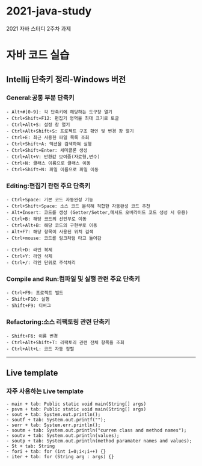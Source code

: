 # 2021-java-study
2021 자바 스터디 2주차 과제


# 자바 코드 실습

## Intellij 단축키 정리-Windows 버전

### General:공통 부분 단축키
```
- Alt+#[0-9]: 각 단축키에 해당하는 도구창 열기
- Ctrl+Shift+F12: 편집기 영역을 최대 크기로 토글
- Ctrl+Alt+S: 설정 창 열기
- Ctrl+Alt+Shift+S: 프로젝트 구조 확인 및 변경 창 열기
- Ctrl+E: 최근 사용한 파일 목록 조회
- Ctrl+Shift+A: 액션을 검색하여 실행
- Ctrl+Shift+Enter: 세미콜론 생성
- Ctrl+Alt+V: 반환값 보여줌(자료형,변수)
- Ctrl+N: 클래스 이름으로 클래스 이동
- Ctrl+Shift+N: 파일 이름으로 파일 이동

```

### Editing:편집기 관련 주요 단축키
```
- Ctrl+Space: 기본 코드 자동완성 기능
- Ctrl+Shift+Space: 소스 코드 분석해 적합한 자동완성 코드 추천
- Alt+Insert: 코드를 생성 (Getter/Setter,메서드 오버라이드 코드 생성 시 유용)
- Ctrl+B: 해당 코드의 선언부로 이동
- Ctrl+Alt+B: 해당 코드의 구현부로 이동
- Alt+F7: 해당 항목이 사용된 위치 검색
- Ctrl+mouse: 코드를 링크처럼 타고 들어감
```
```
- Ctrl+D: 라인 복제
- Ctrl+Y: 라인 삭제
- Ctrl+/: 라인 단위로 주석처리
```
### Compile and Run:컴파일 및 실행 관련 주요 단축키
```
- Ctrl+F9: 프로젝트 빌드
- Shift+F10: 실행
- Shift+F9: 디버그
```

### Refactoring:소스 리팩토링 관련 단축키
```
- Shift+F6: 이름 변경
- Ctrl+Alt+Shift+T: 리팩토리 관련 전체 항목을 조회
- Ctrl+Alt+L: 코드 자동 정렬
```

***


## Live template

### 자주 사용하는 Live template
```
- main + tab: Public static void main(String[] args)
- psvm + tab: Public static void main(String[] args)
- sout + tab: System.out.println();
- soutf + tab: System.out.printf("");
- serr + tab: System.err.println();
- soutm + tab: System.out.println("curren class and method names");
- soutv + tab: System.out.println(values);
- soutp + tab: System.out.println(method paramater names and values);
- St + tab: String
- fori + tab: for (int i=0;i<;i++) {}
- iter + tab: for (String arg : args) {}
```